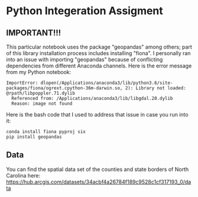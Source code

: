 # Python Integeration Assigment
## IMPORTANT!!!
This particular notebook uses the package "geopandas" among others; part of this library installation process includes installing "fiona". 
I personally ran into an issue with importing "geopandas" because of conflicting dependencies from different Anaconda channels. 
Here is the error message from my Python notebook:

```
ImportError: dlopen(/Applications/anaconda3/lib/python3.6/site-packages/fiona/ogrext.cpython-36m-darwin.so, 2): Library not loaded: @rpath/libpoppler.71.dylib
  Referenced from: /Applications/anaconda3/lib/libgdal.20.dylib
  Reason: image not found
```

Here is the bash code that I used to address that issue in case you run into it:
  
```
conda install fiona pyproj six
pip install geopandas
```

## Data
You can find the spatial data set of the counties and state borders of North Carolina here: 
https://hub.arcgis.com/datasets/34acbf4a26784f189c9528c1cf317193_0/data

